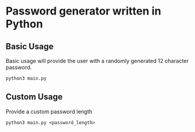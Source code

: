 # **Password generator written in Python**

## **Basic Usage**
Basic usage will provide the user with a randomly generated 12 character password.
```
python3 main.py
```

## **Custom Usage**
Provide a custom password length
```
python3 main.py <password_length> 
```
